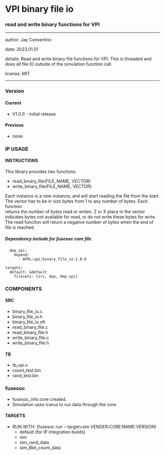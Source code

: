 # VPI binary file io
### read and write binary functions for VPI
---

   author: Jay Convertino   
   
   date: 2023.01.01  
   
   details: Read and write binary file functions for VPI. This is threaded and does all file IO outside of the simulation function call.   
   
   license: MIT   
   
---

### Version
#### Current
  - V1.0.0 - initial release

#### Previous
  - none

### IP USAGE
#### INSTRUCTIONS

This library provides two functions.  
* read_binary_file(FILE_NAME, VECTOR)
* write_binary_file(FILE_NAME, VECTOR)

Each instance is a new instance, and will start reading the file from the start.  
The vector has to be in size bytes from 1 to any number of bytes. Each function  
returns the number of bytes read or writen. Z or X place in the vector indicates
bytes not available for read, or do not write these bytes for write. The read funciton
will return a negative number of bytes when the end of file is reached.

##### Dependency include for fusesoc core file
``` 
  dep_vpi:
    depend:
      - AFRL:vpi:binary_file_io:1.0.0
      
targets:
  default: &default
    filesets: [src, dep, dep_vpi]
```

### COMPONENTS
#### SRC

* binary_file_io.c
* binary_file_io.h
* binary_file_io.sft
* read_binary_file.c
* read_binary_file.h
* write_binary_file.c
* write_binary_file.h
  
#### TB

* tb_vpi.v
* count_test.bin
* rand_test.bin

### fusesoc

* fusesoc_info.core created.
* Simulation uses icarus to run data through the core.

#### TARGETS

* RUN WITH: (fusesoc run --target=sim VENDER:CORE:NAME:VERSION)
  - default (for IP integration builds)
  - sim
  - sim_rand_data
  - sim_8bit_count_data
